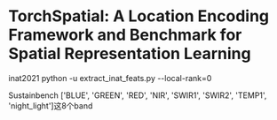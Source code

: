 # TorchSpatial: A Location Encoding Framework and Benchmark for Spatial Representation Learning

inat2021
python -u extract_inat_feats.py --local-rank=0

Sustainbench
['BLUE', 'GREEN', 'RED', 'NIR', 'SWIR1', 'SWIR2', 'TEMP1', 'night_light']这8个band
